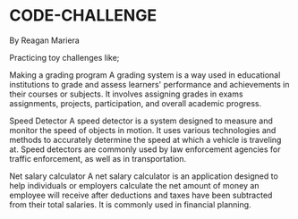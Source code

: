 # CODE-CHALLENGE
By Reagan Mariera

Practicing  toy challenges like;

Making a grading program
A grading system is a way used in educational institutions to grade and assess learners' performance and achievements in their courses or subjects. It  involves assigning grades in exams assignments, projects, participation, and overall academic progress.

Speed Detector 
A  speed detector is a system designed to measure and monitor the speed of  objects in motion. It uses various technologies and methods to accurately determine the speed at which a vehicle is traveling at. Speed detectors are commonly used by law enforcement agencies for traffic enforcement, as well as in transportation.

Net salary calculator
A net salary calculator is an application designed to help individuals or employers calculate the net amount of money an employee will receive after deductions and taxes have been subtracted from their total salaries. It is commonly used in financial planning.
